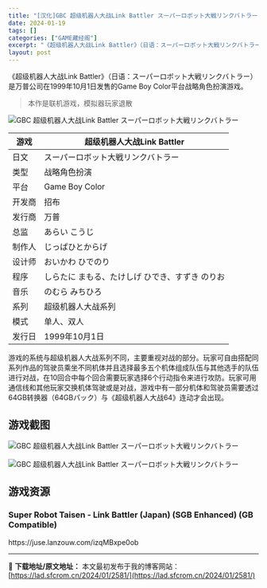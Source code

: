 ```yaml
---
title: "[汉化]GBC 超级机器人大战Link Battler スーパーロボット大戦リンクバトラー 免费下载"
date: 2024-01-19
tags: []
categories: ["GAME藏经阁"]
excerpt: "《超级机器人大战Link Battler》（日语：スーパーロボット大戦リンクバトラー）是万普公司在1999年10月1日发售的Game Boy Color平台战略角色扮演游戏。本作是联机游戏，模拟器玩家退散游戏超级机器人大战Link Battler日文スーパーロボット大戦リンクバトラー类型战略角色扮演&hellip;"
layout: post
---
```


 <div><ul>   <ul>  </ul> </ul> </div><p>《超级机器人大战Link Battler》（日语：スーパーロボット大戦リンクバトラー）是万普公司在1999年10月1日发售的Game Boy Color平台战略角色扮演游戏。</p><blockquote>本作是联机游戏，模拟器玩家退散</blockquote><p><img src="https://lad.sfcrom.cn/wp-content/uploads/2024/01/20240118_65a8a9d1a3dfa.png" title="超级机器人大战Link Battler" alt="GBC 超级机器人大战Link Battler スーパーロボット大戦リンクバトラー" style="display:block; margin-left:auto; margin-right:auto;"></p><table><thead><tr><th>游戏</th><th>超级机器人大战Link Battler</th></tr></thead><tbody><tr><td>日文</td><td>スーパーロボット大戦リンクバトラー</td></tr><tr><td>类型</td><td>战略角色扮演</td></tr><tr><td>平台</td><td>Game Boy Color</td></tr><tr><td>开发商</td><td>招布</td></tr><tr><td>发行商</td><td>万普</td></tr><tr><td>总监</td><td>あらい こうじ</td></tr><tr><td>制作人</td><td>じっぱひとからげ</td></tr><tr><td>设计师</td><td>おいかわ ひでのり</td></tr><tr><td>程序</td><td>しらたに まもる、たけしげ ひでき、すずき のりお</td></tr><tr><td>音乐</td><td>のむら みちひろ</td></tr><tr><td>系列</td><td>超级机器人大战系列</td></tr><tr><td>模式</td><td>单人、双人</td></tr><tr><td>发行日</td><td>1999年10月1日</td></tr></tbody></table><p>游戏的系统与超级机器人大战系列不同，主要重视对战的部分。玩家可自由搭配同系列作品的驾驶员乘坐不同机体并且选择最多五个机体组成队伍与其他选手的队伍进行对战，在10回合中每个回合需要玩家选择6个行动指令来进行攻防。玩家可用通信线和其他玩家交换机体驾驶或是对战，游戏中有一部分机体和驾驶员需要透过64GB转换器（64GBパック）与《超级机器人大战64》连动才会出现。</p><a name="ci_title0" ></a><h2>游戏截图</h2><p><img src="https://lad.sfcrom.cn/wp-content/uploads/2024/01/20240118_65a8a9d2e0435.png" title="GBC 超级机器人大战Link Battler" alt="GBC 超级机器人大战Link Battler スーパーロボット大戦リンクバトラー" style="display:block; margin-left:auto; margin-right:auto;"><br><img src="https://lad.sfcrom.cn/wp-content/uploads/2024/01/20240118_65a8a9d42153f.png" title="GBC 超级机器人大战Link Battler" alt="GBC 超级机器人大战Link Battler スーパーロボット大戦リンクバトラー" style="display:block; margin-left:auto; margin-right:auto;"></p><a name="ci_title1" ></a><h2>游戏资源</h2><a name="ci_title2" ></a><h3>Super Robot Taisen - Link Battler (Japan) (SGB Enhanced) (GB Compatible)</h3><p>https://juse.lanzouw.com/izqMBxpe0ob</p> </div> 

---
📖 **下载地址/原文地址：** 本文最初发布于我的博客网站：[https://lad.sfcrom.cn/2024/01/2581/](https://lad.sfcrom.cn/2024/01/2581/)
